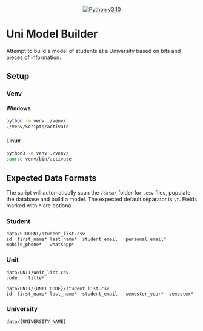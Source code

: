 <div align="center">

[![Python v3.10](https://img.shields.io/badge/Python-v3.10-blue)](https://docs.python.org/3.10/)

</div>

# Uni Model Builder

Attempt to build a model of students at a University based on bits and pieces of information.

## Setup

### Venv

#### Windows

```bash
python -m venv ./venv/
./venv/Scripts/activate
```

#### Linux

```bash
python3 -m venv ./venv/
source venv/bin/activate
```

## Expected Data Formats

The script will automatically scan the `/data/` folder for `.csv` files, populate the database and build a model.
The expected default separator is `\t`.
Fields marked with `*` are optional.

### Student

```
data/STUDENT/student_list.csv
id	first_name*	last_name*	student_email	personal_email*	mobile_phone*	whatsapp*
```

### Unit

```
data/UNIT/unit_list.csv
code	title*
```

```
data/UNIT/{UNIT_CODE}/student_list.csv
id	first_name*	last_name*	student_email	semester_year*	semester*
```

### University

```
data/{UNIVERSITY_NAME}
```
